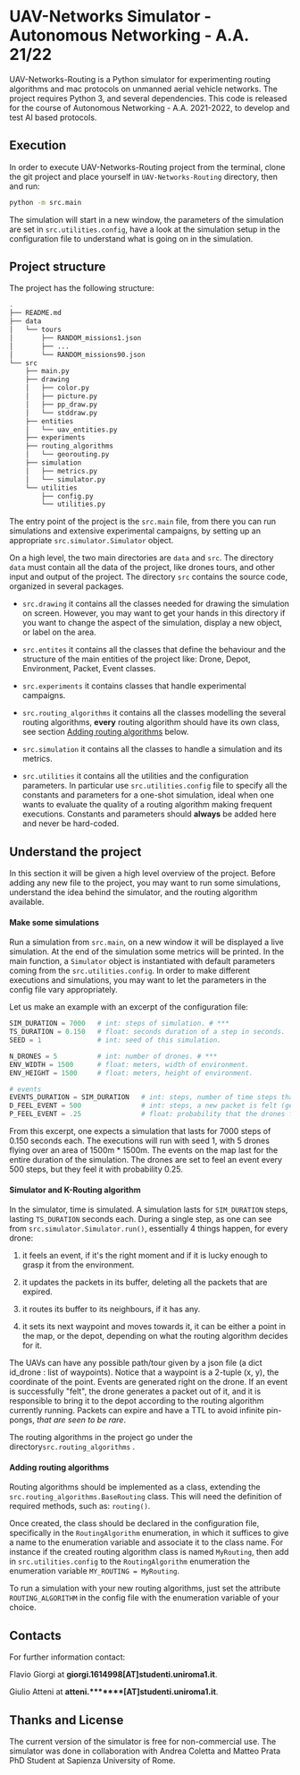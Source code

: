# UAV-Networks Simulator - Autonomous Networking - A.A. 21/22

UAV-Networks-Routing is a Python simulator for experimenting routing algorithms and mac protocols on unmanned aerial vehicle 
networks. The project requires Python 3, and several dependencies.
This code is released for the course of Autonomous Networking - A.A. 2021-2022, to develop and test AI based protocols. 

## Execution

In order to execute UAV-Networks-Routing project from the terminal, clone
the git project and place yourself in ``UAV-Networks-Routing`` directory, then and run:

```bash
python -m src.main
```

The simulation will start in a new window, the parameters of the simulation are set in ``src.utilities.config``, 
 have a look at the simulation setup in the configuration file to understand what is going on in the 
 simulation. 

## Project structure 
The project has the following structure:
```bash
.
├── README.md
├── data
│   └── tours
│       ├── RANDOM_missions1.json
│       ├── ...
│       └── RANDOM_missions90.json
└── src
    ├── main.py
    ├── drawing
    │   ├── color.py
    │   ├── picture.py
    │   ├── pp_draw.py
    │   └── stddraw.py
    ├── entities
    │   └── uav_entities.py
    ├── experiments
    ├── routing_algorithms
    │   └── georouting.py
    ├── simulation
    │   ├── metrics.py
    │   └── simulator.py
    └── utilities
        ├── config.py
        └── utilities.py
```

The entry point of the project is the ``src.main`` file, from there you can run simulations and extensive
 experimental campaigns, by setting up an appropriate ``src.simulator.Simulator`` object. 
 
On a high level, the two main directories are ``data`` and ``src``. The directory ``data`` must contain all the 
data of the project, like drones tours, and other input and output of the project. The directory ``src`` 
contains the source code, organized in several packages. 

* ``src.drawing`` it contains all the classes needed for drawing the simulation on screen. However, you may 
want to get your hands in this directory if you want to change the aspect of the simulation, display a new 
object, or label on the area.

* ``src.entites`` it contains all the classes that define the behaviour and the structure of the main
 entities of the project like: Drone, Depot, Environment, Packet, Event classes.

* ``src.experiments`` it contains classes that handle experimental campaigns.

* ``src.routing_algorithms`` it contains all the classes modelling the several routing algorithms, 
**every** routing algorithm should have its own class, see section [Adding routing algorithms](#adding-routing-algorithms) below. 

* ``src.simulation`` it contains all the classes to handle a simulation and its metrics. 

* ``src.utilities`` it contains all the utilities and the configuration parameters. In particular use ``src.utilities.config`` file to 
specify all the constants and parameters for a one-shot simulation, ideal when one wants to evaluate
the quality of a routing algorithm making frequent executions. Constants and parameters should **always** be added here
and never be hard-coded.

## Understand the project
In this section it will be given a high level overview of the project. Before adding any new
file to the project, you may want to run some simulations, understand the idea
 behind the simulator, and the routing algorithm available. 

#### Make some simulations 
Run a simulation from ``src.main``, on a new window it will be displayed a live simulation. At the end of 
the simulation some metrics will be printed. In the main function, a ``Simulator`` object is instantiated
with default parameters coming from the ``src.utilities.config``. In order to make different executions 
and simulations, you may want to let the parameters in the config file vary appropriately. 

Let us make an example with an excerpt of the configuration file:

```python
SIM_DURATION = 7000   # int: steps of simulation. # ***
TS_DURATION = 0.150   # float: seconds duration of a step in seconds.
SEED = 1              # int: seed of this simulation.

N_DRONES = 5          # int: number of drones. # ***
ENV_WIDTH = 1500      # float: meters, width of environment.
ENV_HEIGHT = 1500     # float: meters, height of environment.

# events
EVENTS_DURATION = SIM_DURATION   # int: steps, number of time steps that an event lasts.
D_FEEL_EVENT = 500               # int: steps, a new packet is felt (generated on the drone) every 'D_FEEL_EVENT' steps. # ***
P_FEEL_EVENT = .25               # float: probability that the drones feels the event generated on the drone. # ***
```

From this excerpt, one expects a simulation that lasts for 7000 steps of 0.150 seconds each. The executions 
will run with seed 1, with 5 drones flying over an area of 1500m * 1500m. The events on the map last for the entire duration 
of the simulation. The drones are set to feel an event every 500 steps, but they feel it with probability 
0.25.

#### Simulator and K-Routing algorithm  
In the simulator, time is simulated. A simulation lasts for ``SIM_DURATION`` steps, lasting ``TS_DURATION`` 
seconds each. During a single step, as one can see from ``src.simulator.Simulator.run()``, essentially 4 
things happen, for every drone:

1.  it feels an event, if it's the right moment and if it is lucky enough to grasp it from the environment.

2.  it updates the packets in its buffer, deleting all the packets that are expired.

3. it routes its buffer to its neighbours, if it has any.
4. it sets its next waypoint and moves towards it, it can be either a point in the map, or the depot, 
depending on what the routing algorithm decides for it.

The UAVs can have any possible path/tour given by a json file (a dict id_drone : list of waypoints).
Notice that a waypoint is a 2-tuple (x, y), the coordinate of the point. Events are generated right on the
drone. If an event is successfully "felt", the drone generates a packet out of it, and it is responsible to
bring it to the depot according to the routing algorithm currently running. Packets can expire and have a 
TTL to avoid infinite pin-pongs, _that are seen to be rare_.

The routing algorithms in the project go under the directory``src.routing_algorithms`` . 

#### Adding routing algorithms
Routing algorithms should be implemented as a class, extending the ``src.routing_algorithms.BaseRouting`` 
class. This will need the definition of required methods, such as: ``routing()``. 

Once created, the class should be declared in the configuration file, specifically in the ``RoutingAlgorithm`` enumeration, in 
which it suffices to give a name to the enumeration variable and associate it to the class name. For instance
if the created routing algorithm class is named ``MyRouting``, then add in ``src.utilities.config`` to the 
``RoutingAlgorithm`` enumeration the enumeration variable ``MY_ROUTING = MyRouting``.

To run a simulation with your new routing algorithms, just set the attribute ``ROUTING_ALGORITHM`` in the config file 
with the enumeration variable of your choice.

## Contacts
For further information contact:

Flavio Giorgi at **giorgi.1614998[AT]studenti.uniroma1.it**.

Giulio Atteni at **atteni.*******[AT]studenti.uniroma1.it**.


## Thanks and License
The current version of the simulator is free for non-commercial use.
The simulator was done in collaboration with Andrea Coletta and Matteo Prata PhD Student at Sapienza University of Rome.


